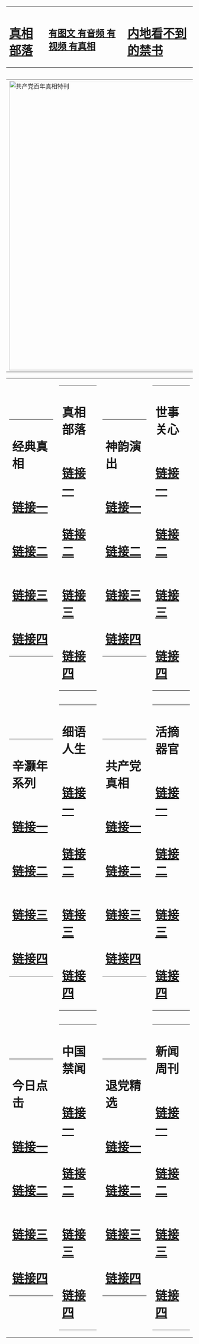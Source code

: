 <table><tr><td><H1><a href="http://t.cn/RXHgV9O">真相部落</a></H1></td><td><H2><a href="http://t.cn/RXHgLqX">有图文 有音频 有视频 有真相</a></H2><td><H1><a href="http://t.cn/RXHgIoC"> 内地看不到的禁书</a></H1></td></table><table><table><tr><td><a href="http://t.cn/RXHg5MN"><img src="http://7819.a09.fikrifaizah.org/zx/bngcd/gcdbnzx.jpg" width="780"  border="0" alt="共产党百年真相特刊"></a></td></tr></table><table><tr><td><table><tr><td ><h1>经典真相</h1></td></tr><tr><td><h1>  <a href="http://t.cn/RXHgVSD" target=_blank>链接一</a>  </h1></td></tr><tr><td><h1>  <a href="http://t.cn/RXHgVrP" target=_blank>链接二</a>  </h1></td></tr><tr><td><h1>  <a href="http://po.st/cW5qm2" target=_blank>链接三</a>  </h1></td></tr><tr><td><h1>  <a href="http://t.cn/RXHg2dS" target=_blank>链接四</a>  </h1></td></tr></table></td><td><table><tr><td ><h1>真相部落</h1></td></tr><tr><td><h1>  <a href="http://t.cn/RXHgfqs" target=_blank>链接一</a>  </h1></td></tr><tr><td><h1>  <a href="http://t.cn/RXHgL7d" target=_blank>链接二</a>  </h1></td></tr><tr><td><h1>  <a href="http://po.st/7d7I2D" target=_blank>链接三</a>  </h1></td></tr><tr><td><h1>  <a href="http://t.cn/RXHgf9M" target=_blank>链接四</a>  </h1></td></tr></table></td><td><table><tr><td ><h1>神韵演出</h1></td></tr><tr><td><h1>  <a href="http://t.cn/RXHgfjd" target=_blank>链接一</a>  </h1></td></tr><tr><td><h1>  <a href="http://t.cn/RXHgfEf" target=_blank>链接二</a>  </h1></td></tr><tr><td><h1>  <a href="http://po.st/8wnPce" target=_blank>链接三</a>  </h1></td></tr><tr><td><h1>  <a href="http://po.st/uISU8m" target=_blank>链接四</a>  </h1></td></tr></table></td><td><table><tr><td ><h1>世事关心</h1></td></tr><tr><td><h1>  <a href="http://t.cn/RXHgIL2" target=_blank>链接一</a>  </h1></td></tr><tr><td><h1>  <a href="http://t.cn/RXHgIUn" target=_blank>链接二</a>  </h1></td></tr><tr><td><h1>  <a href="http://po.st/8Ji67o" target=_blank>链接三</a>  </h1></td></tr><tr><td><h1>  <a href="http://po.st/W6eX8u" target=_blank>链接四</a>  </h1></td></tr></table></td></tr><tr><td><table><tr><td ><h1>辛灏年系列</h1></td></tr><tr><td><h1>  <a href="http://t.cn/RXHgIaU" target=_blank>链接一</a>  </h1></td></tr><tr><td><h1>  <a href="http://t.cn/RXHgICt" target=_blank>链接二</a>  </h1></td></tr><tr><td><h1>  <a href="http://t.cn/RXHgI07" target=_blank>链接三</a>  </h1></td></tr><tr><td><h1>  <a href="http://po.st/3XjfsL" target=_blank>链接四</a>  </h1></td></tr></table></td><td><table><tr><td ><h1>细语人生</h1></td></tr><tr><td><h1>  <a href="http://t.cn/RXHgId7" target=_blank>链接一</a>  </h1></td></tr><tr><td><h1>  <a href="http://t.cn/RXHgIeg" target=_blank>链接二</a>  </h1></td></tr><tr><td><h1>  <a href="http://t.cn/RXHgIeg" target=_blank>链接三</a>  </h1></td></tr><tr><td><h1>  <a href="http://po.st/LzAHQo" target=_blank>链接四</a>  </h1></td></tr></table></td><td><table><tr><td ><h1>共产党真相</h1></td></tr><tr><td><h1>  <a href="http://t.cn/RXHg5MN" target=_blank>链接一</a>  </h1></td></tr><tr><td><h1>  <a href="http://t.cn/RXHgMf6" target=_blank>链接二</a>  </h1></td></tr><tr><td><h1>  <a href="http://t.cn/RXHgMJh" target=_blank>链接三</a>  </h1></td></tr><tr><td><h1>  <a href="http://po.st/yEi8Fg" target=_blank>链接四</a>  </h1></td></tr></table></td><td><table><tr><td ><h1>活摘器官</h1></td></tr><tr><td><h1>  <a href="http://t.cn/RXHgMQb" target=_blank>链接一</a>  </h1></td></tr><tr><td><h1>  <a href="http://t.cn/RXHgME7" target=_blank>链接二</a>  </h1></td></tr><tr><td><h1>  <a href="http://po.st/6SRPOk" target=_blank>链接三</a>  </h1></td></tr><tr><td><h1>  <a href="http://po.st/6SRPOk" target=_blank>链接四</a>  </h1></td></tr></table></td></tr><tr><td><table><tr><td ><h1>今日点击</h1></td></tr><tr><td><h1>  <a href="http://t.cn/RXHgUll" target=_blank>链接一</a>  </h1></td></tr><tr><td><h1>  <a href="http://t.cn/RXHgxLd" target=_blank>链接二</a>  </h1></td></tr><tr><td><h1>  <a href="http://po.st/4tmuPC" target=_blank>链接三</a>  </h1></td></tr><tr><td><h1>  <a href="http://po.st/JJVPms" target=_blank>链接四</a>  </h1></td></tr></table></td><td><table><tr><td ><h1>中国禁闻</h1></td></tr><tr><td><h1>  <a href="http://t.cn/RXHgcz1" target=_blank>链接一</a>  </h1></td></tr><tr><td><h1>  <a href="http://t.cn/RXHgxNg" target=_blank>链接二</a>  </h1></td></tr><tr><td><h1>  <a href="http://po.st/HK5RiJ" target=_blank>链接三</a>  </h1></td></tr><tr><td><h1>  <a href="http://po.st/R2pgtZ" target=_blank>链接四</a>  </h1></td></tr></table></td><td><table><tr><td ><h1>退党精选</h1></td></tr><tr><td><h1>  <a href="http://t.cn/RXHgJqU" target=_blank>链接一</a>  </h1></td></tr><tr><td><h1>  <a href="http://t.cn/RXHgJtd" target=_blank>链接二</a>  </h1></td></tr><tr><td><h1>  <a href="http://po.st/pzmEGb" target=_blank>链接三</a>  </h1></td></tr><tr><td><h1>  <a href="http://po.st/6t9eNb" target=_blank>链接四</a>  </h1></td></tr></table></td><td><table><tr><td ><h1>新闻周刊</h1></td></tr><tr><td><h1>  <a href="http://t.cn/RXHgJjQ" target=_blank>链接一</a>  </h1></td></tr><tr><td><h1>  <a href="http://t.cn/RXHgJjQ" target=_blank>链接二</a>  </h1></td></tr><tr><td><h1>  <a href="http://po.st/fwmTRA" target=_blank>链接三</a>  </h1></td></tr><tr><td><h1>  <a href="http://po.st/q0Km2b" target=_blank>链接四</a>  </h1></td></tr></table></td></tr></table>
